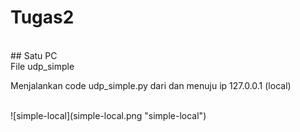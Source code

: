 # Tugas2
<br/>
## Satu PC<br>
File udp_simple
<br>
<p>Menjalankan code udp_simple.py dari dan menuju ip 127.0.0.1 (local)</p>
<br>
![simple-local](simple-local.png "simple-local")
<br>
